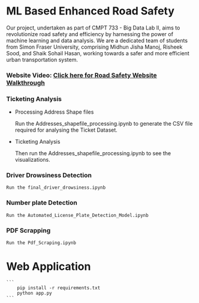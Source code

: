# ML Based Enhanced Road Safety

Our project, undertaken as part of CMPT 733 - Big Data Lab II, aims to revolutionize road safety and efficiency by harnessing the power of machine learning and data analysis. We are a dedicated team of students from Simon Fraser University, comprising Midhun Jisha Manoj, Risheek Sood, and Shaik Sohail Hasan, working towards a safer and more efficient urban transportation system.

### Website Video:  [Click here for Road Safety Website Walkthrough](https://www.youtube.com/watch?v=wa_gxY8OSuE)

### Ticketing Analysis

- Processing Address Shape files

    Run the Addresses_shapefile_processing.ipynb to generate the CSV file required for analysing the Ticket Dataset. 

- Ticketing Analysis
    
    Then run the Addresses_shapefile_processing.ipynb to see the visualizations.

### Driver Drowsiness Detection
    
    Run the final_driver_drowsiness.ipynb

### Number plate Detection

    Run the Automated_License_Plate_Detection_Model.ipynb

### PDF Scrapping

    Run the Pdf_Scraping.ipynb

# Web Application

    ``` 
        pip install -r requirements.txt 
        python app.py
    ```

